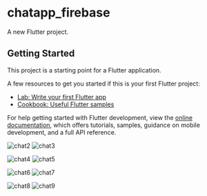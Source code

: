 # chatapp_firebase

A new Flutter project.

## Getting Started

This project is a starting point for a Flutter application.

A few resources to get you started if this is your first Flutter project:

- [Lab: Write your first Flutter app](https://docs.flutter.dev/get-started/codelab)
- [Cookbook: Useful Flutter samples](https://docs.flutter.dev/cookbook)

For help getting started with Flutter development, view the
[online documentation](https://docs.flutter.dev/), which offers tutorials,
samples, guidance on mobile development, and a full API reference.

![chat2](https://user-images.githubusercontent.com/122444768/221156908-21ff3c4d-e196-4398-a707-79f025fdc29a.png) ![chat3](https://user-images.githubusercontent.com/122444768/221156950-8916acf6-e9ae-4d67-bd06-456345b3da4f.png)

![chat4](https://user-images.githubusercontent.com/122444768/221157024-d97f4611-c8bf-4874-9828-595fcbdfb8c6.png) ![chat5](https://user-images.githubusercontent.com/122444768/221157062-70ed349d-70a3-4f02-a9c7-a7f0d4e79344.png)

![chat6](https://user-images.githubusercontent.com/122444768/221157101-971abddd-0e93-4d67-a198-74fc5721e856.png) ![chat7](https://user-images.githubusercontent.com/122444768/221157151-f550d47f-d83e-4812-84e6-3e1d4d2043d4.png)

![chat8](https://user-images.githubusercontent.com/122444768/221157180-ea99b52e-ea69-4066-b9df-c2afed497f94.png) ![chat9](https://user-images.githubusercontent.com/122444768/221157229-fae0b233-0af9-4452-8b16-83ce77f82f71.png)
